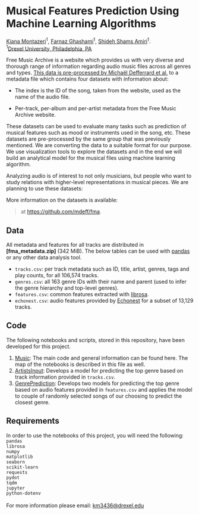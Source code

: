 # Musical Features Prediction Using Machine Learning Algorithms

[Kiana Montazeri](https://github.com/kianamon)<sup>1</sup>, [Farnaz Ghashami](https://github.com/FarnazGhashami)<sup>1</sup>,
[Shideh Shams Amiri](https://github.com/shidehsh)<sup>1</sup>.<br>
<sup>1</sup>[Drexel University, Philadelphia, PA](https://drexel.edu/cci/academics/information-science-department/)

[FMA]:       https://freemusicarchive.org

Free Music Archive is a website which provides us with very diverse and thorough range of information regarding audio music files across all genres and types. [This data is pre-processed by Michaël Defferrard et al.](https://arxiv.org/pdf/1612.01840.pdf) to a metadata file which contains four datasets with information about:

* The index is the ID of the song, taken from the website, used as the name of the audio file.

* Per-track, per-album and per-artist metadata from the Free Music Archive website.

These datasets can be used to evaluate many tasks such as prediction of musical features such as mood or instruments used in the song, etc. These datasets are pre-processed by the same group that was previously mentioned.
We are converting the data to a suitable format for our purpose. We use visualization tools to explore the datasets and in the end we will build an analytical model for the musical files using machine learning algorithm.

Analyzing audio is of interest to not only musicians, but people who want to study relations with higher-level representations in musical pieces.
We are planning to use these datasets:

More information on the datasets is available:
> at <https://github.com/mdeff/fma>.

## Data

All metadata and features for all tracks are distributed in
**[fma_metadata.zip]** (342 MiB). The below tables can be used with [pandas] or
any other data analysis tool. 
* `tracks.csv`: per track metadata such as ID, title, artist, genres, tags and
  play counts, for all 106,574 tracks.
* `genres.csv`: all 163 genre IDs with their name and parent (used to infer the
  genre hierarchy and top-level genres).
* `features.csv`: common features extracted with [librosa].
* `echonest.csv`: audio features provided by [Echonest] for a subset of 13,129 tracks.

[pandas]:   http://pandas.pydata.org/
[librosa]:  https://librosa.github.io/librosa/
[echonest]: http://the.echonest.com/

## Code

The following notebooks and scripts, stored in this repository, have been developed for this project.
1. [Music]: The main code and general information can be found here. The map of the notebooks is described in this file as well.
1. [ArtistsInput]: Develops a model for predicting the top genre based on track information provided in `tracks.csv`.
2. [GenrePrediction]: Develops two models for predicting the top genre based on audio features provided in `features.csv` and applies the model to couple of randomly selected songs of our choosing to predict the closest genre.

[Music]:     https://nbviewer.jupyter.org/github/kianamon/MusicalFeaturesPrediction/blob/master/Music.ipynb
[ArtistsInput]:     https://nbviewer.jupyter.org/github/kianamon/MusicalFeaturesPrediction/blob/master/ArtistsInput.ipynb
[GenrePrediction]:     https://nbviewer.jupyter.org/github/kianamon/MusicalFeaturesPrediction/blob/master/GenrePrediction.ipynb


## Requirements
In order to use the notebooks of this project, you will need the following:<br>
`pandas`<br>
`librosa`<br>
`numpy`<br>
`matplotlib`<br>
`seaborn`<br>
`scikit-learn`<br>
`requests`<br>
`pydot`<br>
`tqdm`<br>
`jupyter`<br>
`python-dotenv`<br>
<br>
For more information please email: <km3436@drexel.edu>
